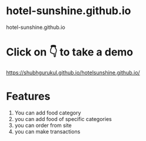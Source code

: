 # hotel-sunshine.github.io
hotel-sunshine.github.io


# Click on 👇 to take a demo
https://shubhgurukul.github.io/hotelsunshine.github.io/


# Features

1. You can add food category
2. you can add food of specific categories 
3. you can order from site
4. you can make transactions 
